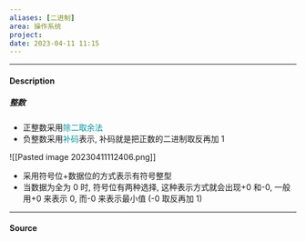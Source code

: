 ```yaml
---
aliases: [二进制]
area: 操作系统
project: 
date: 2023-04-11 11:15
---
```

---
#### Description
##### 整数
- 正整数采用<font color="#0593A2">除二取余法</font>
- 负整数采用<font color="#0593A2">补码</font>表示, 补码就是把正数的二进制取反再加 1

![[Pasted image 20230411112406.png]]
- 采用符号位+数据位的方式表示有符号整型
- 当数据为全为 0 时, 符号位有两种选择, 这种表示方式就会出现+0 和-0, 一般用+0 来表示 0, 而-0 来表示最小值 (-0 取反再加 1)
---
#### Source
